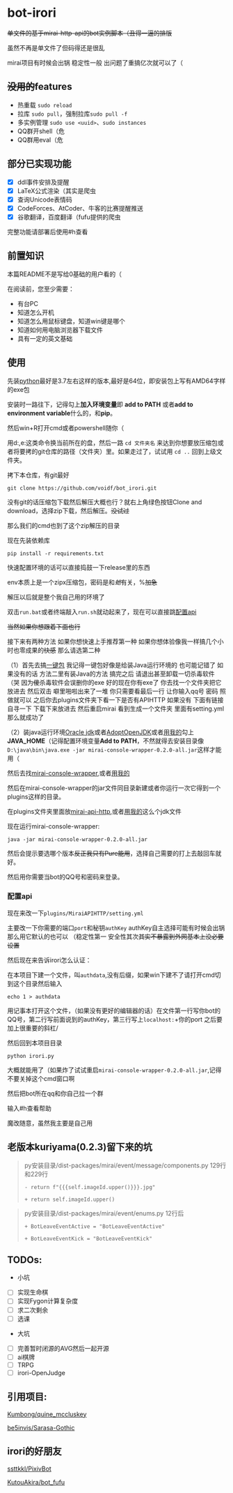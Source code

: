 # bot-irori 

~~单文件的基于mirai-http-api的bot实例脚本（丑得一逼的排版~~

虽然不再是单文件了但码得还是很乱

mirai项目有时候会出锅 稳定性一般 出问题了重搞亿次就可以了（

## ~~没用的~~features

+ 热重载 `sudo reload`
+ 拉库 `sudo pull`，强制拉库`sudo pull -f`
+ 多实例管理 `sudo use <uuid>`、`sudo instances`
+ QQ群开shell（危
+ QQ群用eval（危

## 部分已实现功能

+ [x] ddl事件安排及提醒
+ [x] LaTeX公式渲染（其实是爬虫
+ [x] 查询Unicode表情码
+ [x] CodeForces、AtCoder、牛客的比赛提醒推送
+ [x] 谷歌翻译，百度翻译（fufu提供的爬虫

完整功能请部署后使用#h查看

## 前置知识

本篇README不是写给0基础的用户看的（

在阅读前，您至少需要：

+ 有台PC
+ 知道怎么开机
+ 知道怎么用鼠标键盘，知道win键是哪个
+ 知道如何用电脑浏览器下载文件
+ 具有一定的英文基础

## 使用

先装[python](https://www.python.org/downloads/)最好是3.7左右这样的版本,最好是64位，即安装包上写有AMD64字样的exe包

安装时一路往下，记得勾上**加入环境变量**即 **add to PATH** 或者**add to environment variable**什么的，和**pip**。

然后win+R打开cmd或者powershell随你（

用d:,e:这类命令换当前所在的盘，然后一路 `cd 文件夹名` 来达到你想要放压缩包或者将要拷的git仓库的路径（文件夹）里。如果走过了，试试用 `cd ..` 回到上级文件夹。

拷下本仓库，有git最好

`git clone https://github.com/voidf/bot_irori.git`

没有git的话压缩包下载然后解压大概也行？就右上角绿色按钮Clone and download，选择zip下载，然后解压。~~没试过~~

那么我们的cmd也到了这个zip解压的目录

现在先装依赖库

`pip install -r requirements.txt`

快速配置环境的话可以直接捣鼓一下release里的东西

env本质上是一个zipx压缩包，密码是和*虵*有关，%~~加急~~

解压以后就是整个我自己用的环境了

双击`run.bat`或者终端敲入`run.sh`就动起来了，现在可以直接跳[配置api](https://github.com/voidf/bot_irori#配置api)

~~当然如果你想跟着下面也行~~

接下来有两种方法 如果你想快速上手推荐第一种 如果你想体验像我一样搞几个小时也零成果的~~快感~~ 那么请选第二种

（1）首先去搞[一键包](https://github.com/LXY1226/MiraiOK) 我记得一键包好像是给装Java运行环境的 也可能记错了 如果没有的话 方法二里有装Java的方法 搞完之后 请退出甚至卸载一切杀毒软件（哭 因为~~傻~~杀毒软件会误删你的exe 好的现在你有exe了 你去找一个文件夹把它放进去 然后双击 噼里啪啦出来了一堆 你只需要看最后一行 让你输入qq号 密码 照做就可以 之后你去plugins文件夹下看一下是否有APIHTTP 如果没有 下面有链接 自寻一下 下载下来放进去 然后重启mirai 看到生成一个文件夹 里面有setting.yml 那么就成功了

（2）装java运行环境[Oracle jdk](https://www.oracle.com/java/technologies/javase-jdk11-downloads.html)或者[AdoptOpenJDK](https://github.com/AdoptOpenJDK/openjdk11-binaries/releases/download/jdk-11.0.7%2B10.2/OpenJDK11U-jdk_x64_windows_hotspot_11.0.7_10.msi)或者[用我的](http://106.13.226.129/jdk-11.0.6_windows-x64_bin.exe)勾上**JAVA_HOME**（记得配置环境变量**Add to PATH**，不然就得去安装目录像`D:\java\bin\java.exe -jar mirai-console-wrapper-0.2.0-all.jar`这样才能用（

然后去找[mirai-console-wrapper](https://github.com/mamoe/mirai-console-wrapper),或者[用我的](http://106.13.226.129/mirai-console-wrapper-0.2.0-all.jar)

然后在mirai-console-wrapper的jar文件同目录新建或者你运行一次它得到一个plugins这样的目录。

在plugins文件夹里面放[mirai-api-http](https://github.com/mamoe/mirai-api-http/releases),或者[用我的](http://106.13.226.129/mirai-api-http-v1.6.1.jar)这么个jdk文件

现在运行mirai-console-wrapper:

`java -jar mirai-console-wrapper-0.2.0-all.jar`

然后会提示要选哪个版本~~反正我只有Pure能用~~，选择自己需要的打上去敲回车就好。

然后用你需要当bot的QQ号和密码来登录。

### 配置api

现在来改一下`plugins/MiraiAPIHTTP/setting.yml`

主要改一下你需要的端口`port`和秘钥`authKey` authKey自主选择可能有时候会出锅 那么用它默认的也可以 （稳定性第一 安全性其次~~其实不暴露到外网基本上没必要设置~~

然后现在来告诉irori怎么认证：

在本项目下建一个文件，叫`authdata`,没有后缀，如果win下建不了请打开cmd切到这个目录然后输入

`echo 1 > authdata`

用记事本打开这个文件，（如果没有更好的编辑器的话）在文件第一行写你bot的QQ号，第二行写前面说到的authKey，第三行写上`localhost:`+你的port 之后要加上很重要的斜杠/

然后回到本项目目录

`python irori.py`

大概就能用了（如果炸了试试重启`mirai-console-wrapper-0.2.0-all.jar`,记得不要关掉这个cmd窗口啊

然后把bot所在qq和你自己拉一个群

输入#h查看帮助

魔改随意，虽然我主要是自己用

## 老版本kuriyama(0.2.3)留下来的坑

> py安装目录/dist-packages/mirai/event/message/components.py
> 129行和229行
> 
> `- return f"{{{self.imageId.upper()}}}.jpg"`
> 
> `+ return self.imageId.upper()`

> py安装目录/dist-packages/mirai/event/enums.py
> 12行后
> 
> `+ BotLeaveEventActive = "BotLeaveEventActive"`
> 
> `+ BotLeaveEventKick = "BotLeaveEventKick"`

## TODOs:

+ 小坑

+ [ ] 实现生命棋
+ [ ] 实现Fygon计算复杂度
+ [ ] 求二次剩余
+ [ ] 选课

+ 大坑
  
+ [ ] 完善暂时闭源的AVG然后一起开源
+ [ ] ai棋牌
+ [ ] TRPG
+ [ ] irori-OpenJudge

## 引用项目:

[Kumbong/quine_mccluskey](https://github.com/Kumbong/quine_mccluskey)

[be5invis/Sarasa-Gothic](https://github.com/be5invis/Sarasa-Gothic)

## irori的好朋友

[ssttkkl/PixivBot](https://github.com/ssttkkl/PixivBot)

[KutouAkira/bot_fufu](https://github.com/KutouAkira/bot_fufu)


